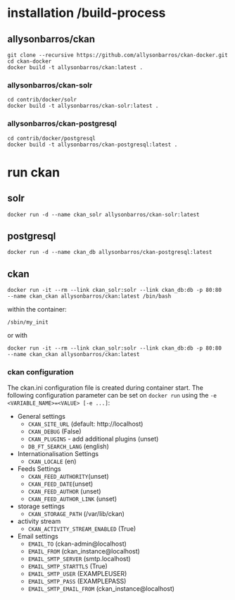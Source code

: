 # installation /build-process

## allysonbarros/ckan
```
git clone --recursive https://github.com/allysonbarros/ckan-docker.git
cd ckan-docker
docker build -t allysonbarros/ckan:latest .
```

### allysonbarros/ckan-solr
```
cd contrib/docker/solr
docker build -t allysonbarros/ckan-solr:latest .
```

### allysonbarros/ckan-postgresql
```
cd contrib/docker/postgresql
docker build -t allysonbarros/ckan-postgresql:latest .
```

# run ckan
## solr
```
docker run -d --name ckan_solr allysonbarros/ckan-solr:latest
```

## postgresql
```
docker run -d --name ckan_db allysonbarros/ckan-postgresql:latest
```

## ckan
```
docker run -it --rm --link ckan_solr:solr --link ckan_db:db -p 80:80  --name ckan_ckan allysonbarros/ckan:latest /bin/bash
```
within the container:
```
/sbin/my_init
```

or with
```
docker run -it --rm --link ckan_solr:solr --link ckan_db:db -p 80:80  --name ckan_ckan allysonbarros/ckan:latest
```

### ckan configuration

The ckan.ini configuration file is created during container start. The following configuration parameter can be set on ``docker run`` using the ``-e <VARIABLE_NAME>=<VALUE> [-e ...]``:

* General settings
	* ``CKAN_SITE_URL`` (default: http://localhost)
	* ``CKAN_DEBUG`` (False)
	* ``CKAN_PLUGINS`` - add additional plugins (unset)
	* ``DB_FT_SEARCH_LANG`` (english)
* Internationalisation Settings
	* ``CKAN_LOCALE`` (en)
* Feeds Settings
	* ``CKAN_FEED_AUTHORITY``(unset)
	* ``CKAN_FEED_DATE``(unset)
	* ``CKAN_FEED_AUTHOR`` (unset)
	* ``CKAN_FEED_AUTHOR_LINK`` (unset)
* storage settings
	* ``CKAN_STORAGE_PATH`` (/var/lib/ckan)
* activity stream
	* ``CKAN_ACTIVITY_STREAM_ENABLED`` (True)
* Email settings
	* ``EMAIL_TO`` (ckan-admin@localhost)
	* ``EMAIL_FROM`` (ckan_instance@localhost)
	* ``EMAIL_SMTP_SERVER`` (smtp.localhost)
	* ``EMAIL_SMTP_STARTTLS`` (True)
	* ``EMAIL_SMTP_USER`` (EXAMPLEUSER)
	* ``EMAIL_SMTP_PASS`` (EXAMPLEPASS)
	* ``EMAIL_SMTP_EMAIL_FROM`` (ckan_instance@localhost)
